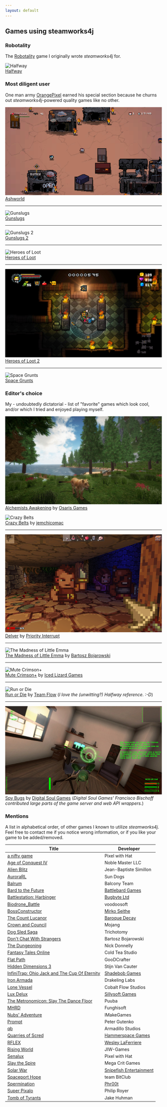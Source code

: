 ```yaml
---
layout: default
---
```


## Games using steamworks4j

### Robotality

The [Robotality][robotality] game I originally wrote *steamworks4j* for.

![Halfway](images/showcase_halfway.png)
<br>[Halfway](http://store.steampowered.com/app/253150/)

### Most diligent user

One man army [OrangePixel][orangepixel] earned his special section because he churns out *steamworks4j*-powered quality games like no other.

![Ashworld](images/showcase_ashworld.png)
<br>[Ashworld](http://store.steampowered.com/app/580320/)

---

![Gunslugs](images/showcase_gunslugs.png)
<br>[Gunslugs](http://store.steampowered.com/app/371890/)

---

![Gunslugs 2](images/showcase_gunslugs2.png)
<br>[Gunslugs 2](http://store.steampowered.com/app/340750/)

---

![Heroes of Loot](images/showcase_heroesofloot.png)
<br>[Heroes of Loot](http://store.steampowered.com/app/359280/)

---

![Heroes of Loot 2](images/showcase_heroesofloot2.png)
<br>[Heroes of Loot 2](http://store.steampowered.com/app/439880/)

---

![Space Grunts](images/showcase_spacegrunts.png)
<br>[Space Grunts](http://store.steampowered.com/app/371430/)

### Editor's choice

My - undoubtedly dictatorial - list of "favorite" games which look cool, and/or which I tried and enjoyed playing myself.

![Alchemists Awakening](images/showcase_alchemist.png)
<br>[Alchemists Awakening](http://store.steampowered.com/app/431450/) by [Osaris Games](osarisgames)

![Crazy Belts](images/showcase_crazybelts.png)
<br>[Crazy Belts](http://store.steampowered.com/app/355510/) by [jemchicomac][jemchicomac]

---

![Delver](images/showcase_delver.png)
<br>[Delver](http://store.steampowered.com/app/249630/) by 	[Priority Interrupt][priorityinterrupt]

---

![The Madness of Little Emma](images/showcase_madnessoflittleemma.png)
<br>[The Madness of Little Emma](http://store.steampowered.com/app/418150/) by [Bartosz Bojarowski][madnessoflittleemma]

---

![Mute Crimson+](images/showcase_mutecrimsonplus.png)
<br>[Mute Crimson+](http://store.steampowered.com/app/384280/) by [Iced Lizard Games][icedlizardgames]

---

![Run or Die](images/showcase_runordie.png)
<br>[Run or Die](http://store.steampowered.com/app/325150/) by [Team Flow][teamflow] (*I love the (unwitting?) Halfway reference. :-D*)

---

![Spy Bugs](images/showcase_spybugs.png)
<br>[Spy Bugs](http://store.steampowered.com/app/366860/) by [Digital Soul Games][digitalsoulgames] (*Digital Soul Games' Francisco Bischoff contributed large parts of the game server and web API wrappers.*)

### Mentions

A list in alphabetical order, of other games I known to utilize *steamworks4j*. Feel free to contact me if you notice wrong information, or if you like your game to be added/removed.

| Title | Developer |
|---|---|
| [a nifty game](http://store.steampowered.com/app/591390/) | Pixel with Hat |
| [Age of Conquest IV](http://store.steampowered.com/app/314970/) | Noble Master LLC |
| [Alien Blitz](http://store.steampowered.com/app/434240/) | Jean-Baptiste Simillon |
| [AuroraRL](http://store.steampowered.com/app/437890/) | Sun Dogs |
| [Balrum](http://store.steampowered.com/app/424250/) | Balcony Team |
| [Bard to the Future](http://store.steampowered.com/app/337110/) | [Battlebard Games][battlebardgames] |
| [Battlestation: Harbinger](http://store.steampowered.com/app/396480/) | [Bugbyte Ltd][bugbyte] |
| [Biodrone_Battle](http://store.steampowered.com/app/377290/) | voodoosoft |
| [BossConstructor](http://store.steampowered.com/app/330100/) | [Mirko Seithe][mseithe] |
| [The Count Lucanor](http://store.steampowered.com/app/440880/) | [Baroque Decay][baroquedecay] |
| [Crown and Council](http://store.steampowered.com/app/444250/) | Mojang |
| [Dog Sled Saga](http://store.steampowered.com/app/286240/) | Trichotomy |
| [Don't Chat With Strangers](http://store.steampowered.com/app/533170/) | Bartosz Bojarowski |
| [The Dungeoning](http://store.steampowered.com/app/295870/) | Nick Donnelly |
| [Fantasy Tales Online](http://store.steampowered.com/app/442710/) | Cold Tea Studio |
| [Flat Path](http://store.steampowered.com/app/512740/) | GooDCrafter |
| [Hidden Dimensions 3](http://store.steampowered.com/app/531540/) | Stijn Van Cauter |
| [InfiniTrap: Ohio Jack and The Cup Of Eternity](http://store.steampowered.com/app/412230/) | [Shadebob Games][shadebobgames] |
| [Iron Armada](http://store.steampowered.com/app/581910/) | Drakeling Labs |
| [Lone Vessel](http://store.steampowered.com/app/687420/) | Cobalt Flow Studios |
| [Lux Delux](http://store.steampowered.com/app/341950/) | [Sillysoft Games][sillysoft] |
| [The Metronomicon: Slay The Dance Floor](http://store.steampowered.com/app/416790/) | Puuba |
| [MHRD](http://store.steampowered.com/app/576030/) | Funghisoft |
| [Nubs' Adventure](http://store.steampowered.com/app/401280/) | IMakeGames |
| [Prompt](http://store.steampowered.com/app/366590/) | Peter Gutenko |
| [qb](http://store.steampowered.com/app/601400/) | Armadillo Studios |
| [Quarries of Scred](http://store.steampowered.com/app/346770/) | [Hammerspace Games][hammerspacegames] |
| [RFLEX](http://store.steampowered.com/app/392020/) | [Wesley LaFerriere][rflex] |
| [Rising World](http://store.steampowered.com/app/324080/) | JIW-Games |
| [Senalux](http://store.steampowered.com/app/654580/) | Pixel with Hat |
| [Slay the Spire](http://store.steampowered.com/app/646570/) | Mega Crit Games |
| [Solar War](http://store.steampowered.com/app/340880/) | [Snipefish Entertainment][snipefish] |
| [Spaceport Hope](http://store.steampowered.com/app/394540/) | team BitClub |
| [Spermination](http://store.steampowered.com/app/363460/) | [Phr00t][phr00t] |
| [Super Pixalo](http://store.steampowered.com/app/347480/) | Philip Royer |
| [Tomb of Tyrants](http://store.steampowered.com/app/340360/) | Jake Huhman |

[baroquedecay]: http://www.thecountlucanor.com
[battlebardgames]: http://battlebardgames.com
[bugbyte]: http://bugbyte.fi
[digitalsoulgames]: http://www.digitalsoulgames.org
[icedlizardgames]: http://icedlizardgames.com
[hammerspacegames]: http://www.quarriesofscred.com
[jemchicomac]: http://www.jemchicomac.com
[madnessoflittleemma]: http://madnessoflittleemma.com/
[mseithe]: http://bossconstructor.com
[orangepixel]: http://www.orangepixel.net
[osarisgames]: http://www.osaris.net/
[phr00t]: http://www.phr00t.com
[priorityinterrupt]: http://www.delvergame.com/
[robotality]: http://robotality.com
[rflex]: http://rflex-game.com
[shadebobgames]: http://www.shadebob.org
[sillysoft]: http://sillysoft.net
[snipefish]: http://solarwar.net
[teamflow]: http://www.runordiegame.com
